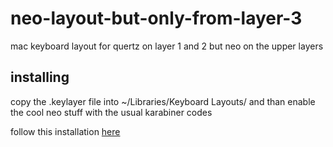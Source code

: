 # neo-layout-but-only-from-layer-3

mac keyboard layout for quertz on layer 1 and 2 but neo on the upper layers

## installing

copy the .keylayer file into ~/Libraries/Keyboard Layouts/  and than enable the cool neo stuff with the usual karabiner codes

follow this installation [here](https://git.neo-layout.org/neo/neo-layout/wiki/Neo-auf-dem-Apple-Macintosh-einrichten)
